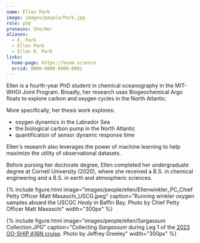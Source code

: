 ```yaml
---
name: Ellen Park
image: images/people/Park.jpg
role: phd
pronouns: She/Her
aliases:
  - E. Park
  - Ellen Park
  - Ellen R. Park
links:
  home-page: https://boom.science
  orcid: 0000-0000-0000-0001
---
```


Ellen is a fourth-year PhD student in chemical oceanography in the MIT-WHOI Joint Program. Broadly, her research uses Biogeochemical Argo floats to explore carbon and oxygen cycles in the North Atlantic.

More specifically, her thesis work explores:
- oxygen dynamics in the Labrador Sea
- the biological carbon pump in the North Atlantic
- quantification of sensor dynamic response time

Ellen's research also leverages the power of machine learning to help maximize the utility of observational datasets.

Before pursing her doctorate degree, Ellen completed her undergraduate degree at Cornell University (2020), where she received a B.S. in chemical engineering and a B.S. in earth and atmospheric sciences.

{%
  include figure.html
  image="images/people/ellen/Ellenwinkler_PC_Chief Petty Officer Matt Masaschi_USCG.jpeg"
  caption="Running winkler oxygen samples aboard the USCGC _Healy_ in Baffin Bay. Photo by Chief Petty Officer Matt Masaschi"
  width="300px"
%}

{%
  include figure.html
  image="images/people/ellen/Sargassum Collection.JPG"
  caption="Collecting _Sargassum_ during Leg 1 of the [2023 GO-SHIP A16N cruise](https://www.go-bgc.org/expedition/atlantic-2023/sargassum-sampling). Photo by Jeffrey Greeley"
  width="300px"
%}
